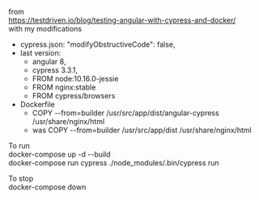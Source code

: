from  
https://testdriven.io/blog/testing-angular-with-cypress-and-docker/  
with my modifications  
* cypress.json: "modifyObstructiveCode": false,  
* last version:  
    + angular 8,
    + cypress 3.3.1,  
    + FROM node:10.16.0-jessie  
    + FROM nginx:stable  
    + FROM cypress/browsers  
* Dockerfile  
    + COPY --from=builder /usr/src/app/dist/angular-cypress /usr/share/nginx/html  
    + was COPY --from=builder /usr/src/app/dist /usr/share/nginx/html  



To run   
docker-compose up -d --build  
docker-compose run cypress ./node_modules/.bin/cypress run  

To stop  
docker-compose down  